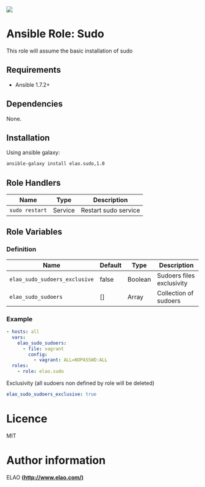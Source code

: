 <img src="http://www.elao.com/images/corpo/logo_red_small.png"/>

# Ansible Role: Sudo

This role will assume the basic installation of sudo

## Requirements

- Ansible 1.7.2+

## Dependencies

None.

## Installation

Using ansible galaxy:

```bash
ansible-galaxy install elao.sudo,1.0
```

## Role Handlers

|Name|Type|Description|
|----|-----------|-------|
`sudo restart`|Service|Restart sudo service

## Role Variables

### Definition

| Name                          | Default | Type    | Description               |
| ----------------------------- | ------- | ------- | ------------------------- |
| `elao_sudo_sudoers_exclusive` | false   | Boolean | Sudoers files exclusivity |
| `elao_sudo_sudoers`           | []      | Array   | Collection of sudoers     |

### Example

```yaml
- hosts: all
  vars:
    elao_sudo_sudoers:
      - file: vagrant
        config:
          - vagrant: ALL=NOPASSWD:ALL
  roles:
    - role: elao.sudo

```

Exclusivity (all sudoers non defined by role will be deleted)

```yaml
elao_sudo_sudoers_exclusive: true
```

# Licence

MIT

# Author information

ELAO [**(http://www.elao.com/)**](http://www.elao.com)

